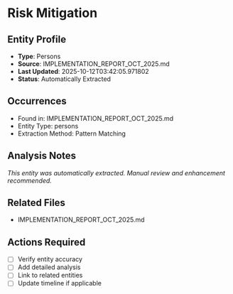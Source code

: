 # Risk Mitigation

## Entity Profile
- **Type**: Persons
- **Source**: IMPLEMENTATION_REPORT_OCT_2025.md
- **Last Updated**: 2025-10-12T03:42:05.971802
- **Status**: Automatically Extracted

## Occurrences
- Found in: IMPLEMENTATION_REPORT_OCT_2025.md
- Entity Type: persons
- Extraction Method: Pattern Matching

## Analysis Notes
*This entity was automatically extracted. Manual review and enhancement recommended.*

## Related Files
- IMPLEMENTATION_REPORT_OCT_2025.md

## Actions Required
- [ ] Verify entity accuracy
- [ ] Add detailed analysis
- [ ] Link to related entities
- [ ] Update timeline if applicable
